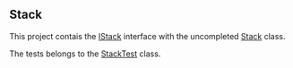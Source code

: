 ## Stack

This project contais the [IStack](./src/main/java/br/com/gomide/stack/interfaces/IStack.java) interface with the uncompleted [Stack](./src/main/java/br/com/gomide/stack/Stack.java) class.

The tests belongs to the [StackTest](./src/test/java/br/com/gomide/stack/StackTest.java) class.